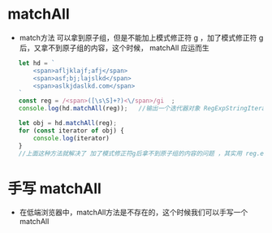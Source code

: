# matchAll
 - match方法 可以拿到原子组，但是不能加上模式修正符 g ，加了模式修正符 g 后，又拿不到原子组的内容，这个时候，
   matchAll 应运而生

 ```js
    let hd = `
        <span>afljklajf;afj</span>
        <span>asf;bj;lajslkd</span>
        <span>aslkjdaslkd.com</span>
    `
    const reg = /<span>([\s\S]+?)<\/span>/gi  ;
    console.log(hd.matchAll(reg));   //输出一个迭代器对象 RegExpStringIterator，这个对象可以用 for of 遍历

    let obj = hd.matchAll(reg);
    for (const iterator of obj) {
        console.log(iterator)
    }
    //上面这种方法就解决了 加了模式修正符g后拿不到原子组的内容的问题 ，其实用 reg.exec(str) 也可以解决这个问题。
 ```

# 手写 matchAll
 - 在低端浏览器中，matchAll方法是不存在的，这个时候我们可以手写一个matchAll

 ```js

 ```